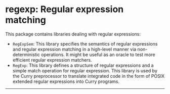 regexp: Regular expression matching
===================================

This package contains libraries dealing with regular expressions:

* `RegExpSem`: This library specifies the semantics of
  regular expressions and regular expression matching in a high-level
  manner via non-deterministic operations. It might be useful
  as an oracle to test more efficient regular expression matchers.
* `RegExp`:  This library defines a structure of regular expressions
  and a simple match operation for regular expression.
  This library is used by the Curry preprocessor to translate
  integrated code in the form of POSIX extended regular expressions
  into Curry programs.

--------------------------------------------------------------------------
